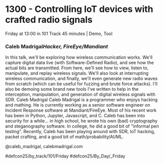 # 1300 - Controlling IoT devices with crafted radio signals
Friday at 13:00 in 101 Track
45 minutes | Demo, Tool
### Caleb Madrigal*Hacker, FireEye/Mandiant*

In this talk, we'll be exploring how wireless communication works. We'll capture digital data live (with Software-Defined Radio), and see how the actual bits are transmitted. From here, we'll see how to view, listen to, manipulate, and replay wireless signals. We'll also look at interrupting wireless communication, and finally, we'll even generate new radio waves from scratch (which can be useful for fuzzing and brute force attacks). I'll also be demoing some brand new tools I've written to help in the interception, manipulation, and generation of digital wireless signals with SDR.
Caleb Madrigal
Caleb Madrigal is a programmer who enjoys hacking and mathing. He is currently working as a senior software engineer on Incident Response software at Mandiant/FireEye. Most of his recent work has been in Python, Jupyter, Javascript, and C. Caleb has been into security for a while... in high school, he wrote his own (bad) cryptography and steganography software. In college, he did a good bit of "informal pen testing". Recently, Caleb has been playing around with SDR, IoT hacking, packet crafting, and a good bit of math/probability/AI/ML.

@caleb_madrigal, calebmadrigal.com

#defcon25/by_track/101/Friday #defcon25/By_Day/_Friday